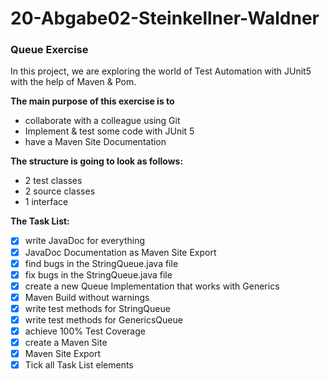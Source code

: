 # 20-Abgabe02-Steinkellner-Waldner #

### Queue Exercise ###

In this project, we are exploring the world of Test Automation with JUnit5 with the help of Maven & Pom.

<b>The main purpose of this exercise is to </b>
- collaborate with a colleague using Git
- Implement & test some code with JUnit 5
- have a Maven Site Documentation

<b>The structure is going to look as follows:</b>
- 2 test classes
- 2 source classes
- 1 interface

<b> The Task List:</b>

- [x] write JavaDoc for everything
- [x] JavaDoc Documentation as Maven Site Export
- [x] find bugs in the StringQueue.java file
- [x] fix bugs in the StringQueue.java file
- [x] create  a new Queue Implementation that works with Generics 
- [x] Maven Build without warnings
- [x] write test methods for StringQueue
- [x] write test methods for GenericsQueue
- [x] achieve 100% Test Coverage 
- [x] create a Maven Site
- [x] Maven Site Export
- [x] Tick all Task List elements
